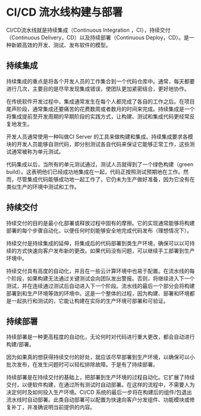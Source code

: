 # CI/CD 流水线构建与部署

CI/CD流水线就是持续集成（Continuous Integration ，CI），持续交付（Continuous Delivery，CD）以及持续部署（Continuous Deploy，CD）。是一种新颖高效的开发、测试、发布软件的模型。

## 持续集成
持续集成的重点是将各个开发人员的工作集合到一个代码仓库中。通常，每天都要进行几次，主要目的是尽早发现集成错误，使团队更加紧密结合，更好地协作。

在传统软件开发过程中，集成通常发生在每个人都完成了各自的工作之后。在项目尾声阶段，通常集成还要痛苦的花费数周或者数月的时间来完成。持续集成是一个将集成提前至开发周期的早期阶段的实践方式，让构建、测试和集成代码更经常反复地发生。

开发人员通常使用一种叫做CI Server 的工具来做构建和集成。持续集成要求各模块的开发人员能够自测代码，即分别测试各自代码来保证它能够正常工作，这些测试通常被称为单元测试。

代码集成以后，当所有的单元测试通过，测试人员就得到了一个绿色构建（green build）。这表明他们已经成功地集成在一起，代码正按照测试预期地在工作。然而，尽管集成代码能够成功地一起工作了，它仍未为生产做好准备，因为它没有在类似生产的环境中测试和工作。

## 持续交付
持续交付的目的是最小化部署或释放过程中固有的摩擦。它的实现通常能够将构建部署的每个步骤自动化，以便任何时刻能够安全地完成代码发布（理想情况下）。

持续交付是持续集成的延伸，将集成后的代码部署到类生产环境，确保可以以可持续的方式快速向客户发布新的更改。如果代码没有问题，可以继续手工部署到生产环境中。

持续交付具有高度的自动化，并且在一些云计算环境中也易于配置。在流水线的每个阶段，如果构建无法通过关键测试会向团队发出警报。否则，将继续进入下一个测试，并在连续通过测试后自动进入下一个阶段。流水线的最后一个部分会将构建部署到和生产环境等效的环境中。这是一个整体的过程，因为构建、部署和环境都是一起执行和测试的，它能让构建在实际的生产环境可部署和可验证。

## 持续部署

持续部署是一种更高程度的自动化，无论何时对代码进行重大更改，都会自动进行构建/部署。

因为如果真的想获得持续交付的好处，就应该尽早部署到生产环境，以确保可以小批次发布，在发生问题时可以轻松排除故障。于是有了持续部署。

持续部署是在持续交付的基础上，把部署到生产环境的过程自动化。它扩展了持续交付，以便软件构建，在通过所有测试时自动部署。在这样的流程中，不需要人为决定何时及如何投入生产环境。CI/CD 系统的最后一步将在构建后的组件/包退出流水线时自动部署。此类自动部署可以配置为快速向客户分发组件、功能模块或修复补丁，并准确说明当前提供的内容。